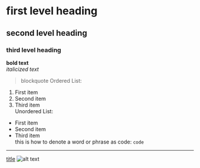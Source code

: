 # first level heading
## second level heading
### third level heading
**bold text** <br>
*italicized text*
> blockquote
Ordered List:
1. First item
2. Second item
3. Third item <br>
Unordered List:
- First item
- Second item
- Third item <br>
this is how to denote a word or phrase as code: `code`

---

[title](https://www.example.com)
![alt text](image.jpg)
